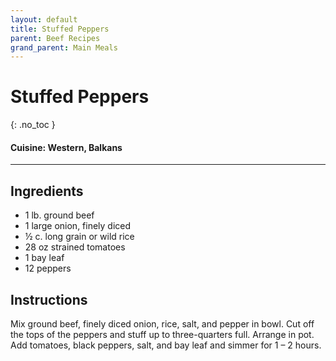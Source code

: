 ```yaml
---
layout: default
title: Stuffed Peppers
parent: Beef Recipes
grand_parent: Main Meals
---
```


# Stuffed Peppers
{: .no_toc }

#### Cuisine: Western, Balkans
---

## Ingredients
<ul>
	<li>1 lb. ground beef</li>
	<li>1 large onion, finely diced</li>
	<li>½ c. long grain or wild rice</li>
	<li>28 oz strained tomatoes</li>
	<li>1 bay leaf</li>
	<li>12 peppers</li>
</ul>

## Instructions
Mix ground beef, finely diced onion, rice, salt, and pepper in bowl. Cut off the tops of the peppers and stuff up to three-quarters full. Arrange in pot. Add tomatoes, black peppers, salt, and bay leaf and simmer for 1 – 2 hours.